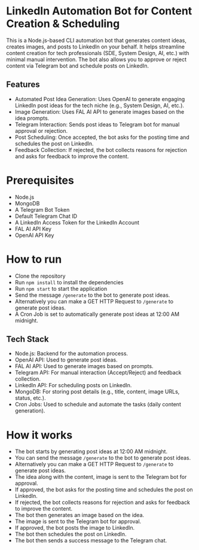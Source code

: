 # LinkedIn Automation Bot for Content Creation & Scheduling
This is a Node.js-based CLI automation bot that generates content ideas, creates images, and posts to LinkedIn on your behalf. It helps streamline content creation for tech professionals (SDE, System Design, AI, etc.) with minimal manual intervention. The bot also allows you to approve or reject content via Telegram bot and schedule posts on LinkedIn.

## Features
- Automated Post Idea Generation: Uses OpenAI to generate engaging LinkedIn post ideas for the tech niche (e.g., System Design, AI, etc.).
- Image Generation: Uses FAL AI API to generate images based on the idea prompts.
- Telegram Interaction: Sends post ideas to Telegram bot for manual approval or rejection.
- Post Scheduling: Once accepted, the bot asks for the posting time and schedules the post on LinkedIn.
- Feedback Collection: If rejected, the bot collects reasons for rejection and asks for feedback to improve the content.

# Prerequisites
- Node.js
- MongoDB
- A Telegram Bot Token
- Default Telegram Chat ID
- A LinkedIn Access Token for the LinkedIn Account
- FAL AI API Key
- OpenAI API Key

# How to run
- Clone the repository
- Run `npm install` to install the dependencies
- Run `npm start` to start the application
- Send the message `/generate` to the bot to generate post ideas.
- Alternatively you can make a GET HTTP Request to `/generate` to generate post ideas.
- A Cron Job is set to automatically generate post ideas at 12:00 AM midnight.

## Tech Stack
- Node.js: Backend for the automation process.
- OpenAI API: Used to generate post ideas.
- FAL AI API: Used to generate images based on prompts.
- Telegram API: For manual interaction (Accept/Reject) and feedback collection.
- LinkedIn API: For scheduling posts on LinkedIn.
- MongoDB: For storing post details (e.g., title, content, image URLs, status, etc.).
- Cron Jobs: Used to schedule and automate the tasks (daily content generation).


# How it works
- The bot starts by generating post ideas at 12:00 AM midnight.
- You can send the message `/generate` to the bot to generate post ideas.
- Alternatively you can make a GET HTTP Request to `/generate` to generate post ideas.
- The idea along with the content, image is sent to the Telegram bot for approval.
- If approved, the bot asks for the posting time and schedules the post on LinkedIn.
- If rejected, the bot collects reasons for rejection and asks for feedback to improve the content.
- The bot then generates an image based on the idea.
- The image is sent to the Telegram bot for approval.
- If approved, the bot posts the image to LinkedIn.
- The bot then schedules the post on LinkedIn.
- The bot then sends a success message to the Telegram chat.
